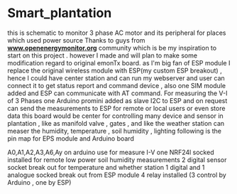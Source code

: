 # Smart_plantation
this is schematic  to monitor 3 phase AC motor and its peripheral for places which used power source
Thanks to guys from **www.openenergymonitor.org** community which is be my inspiration to start on this project .
however I made and will plan to make some modification regard to original emonTx board.
as I'm big fan of ESP module I replace the original wireless module with ESP(my custom ESP breakout) , hence I could have center station and can run my webserver and user can connect it to get status report and command device , also one SIM module added and ESP can communicate with AT command. For measuring the V-I of 3 Phases one Arduino promini added as slave I2C to ESP and on request can send the measurements  to ESP for remote or local users or even store data 
this board would be center for controlling many device and sensor in plantation , like as manifold valve , gates , and like the weather station can measer the humidity, temperature ,  soil humidity , lighting 
following is the pin map for EPS module and Arduino board

A0,A1,A2,A3,A6,Ay on arduino use for  measure I-V
one NRF24l socked installed for remote low power soil humidity measurements 
2 digital sensor socket break out for temperature and whether station
1 digital and 1 analogue socked break out from ESP module 
4 relay installed (3 control by Arduino , one by ESP)
